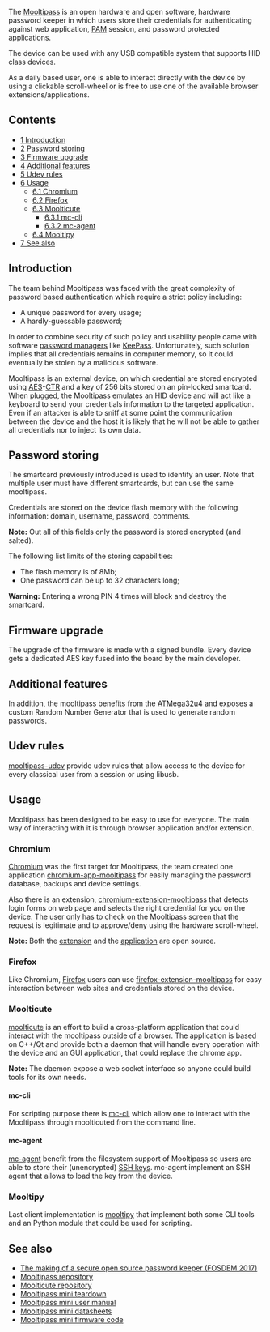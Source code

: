 The [Mooltipass](https://www.themooltipass.com/) is an open hardware and open software, hardware password keeper in which users store their credentials for authenticating against web application, [PAM](/index.php/PAM "PAM") session, and password protected applications.

The device can be used with any USB compatible system that supports HID class devices.

As a daily based user, one is able to interact directly with the device by using a clickable scroll-wheel or is free to use one of the available browser extensions/applications.

## Contents

*   [1 Introduction](#Introduction)
*   [2 Password storing](#Password_storing)
*   [3 Firmware upgrade](#Firmware_upgrade)
*   [4 Additional features](#Additional_features)
*   [5 Udev rules](#Udev_rules)
*   [6 Usage](#Usage)
    *   [6.1 Chromium](#Chromium)
    *   [6.2 Firefox](#Firefox)
    *   [6.3 Moolticute](#Moolticute)
        *   [6.3.1 mc-cli](#mc-cli)
        *   [6.3.2 mc-agent](#mc-agent)
    *   [6.4 Mooltipy](#Mooltipy)
*   [7 See also](#See_also)

## Introduction

The team behind Mooltipass was faced with the great complexity of password based authentication which require a strict policy including:

*   A unique password for every usage;
*   A hardly-guessable password;

In order to combine security of such policy and usability people came with software [password managers](/index.php/Password_manager "Password manager") like [KeePass](/index.php/KeePass "KeePass"). Unfortunately, such solution implies that all credentials remains in computer memory, so it could eventually be stolen by a malicious software.

Mooltipass is an external device, on which credential are stored encrypted using [AES](https://en.wikipedia.org/wiki/Advanced_Encryption_Standard "wikipedia:Advanced Encryption Standard")-[CTR](https://en.wikipedia.org/wiki/Block_cipher_mode_of_operation#Counter_.28CTR.29 "wikipedia:Block cipher mode of operation") and a key of 256 bits stored on an pin-locked smartcard. When plugged, the Mooltipass emulates an HID device and will act like a keyboard to send your credentials information to the targeted application. Even if an attacker is able to sniff at some point the communication between the device and the host it is likely that he will not be able to gather all credentials nor to inject its own data.

## Password storing

The smartcard previously introduced is used to identify an user. Note that multiple user must have different smartcards, but can use the same mooltipass.

Credentials are stored on the device flash memory with the following information: domain, username, password, comments.

**Note:** Out all of this fields only the password is stored encrypted (and salted).

The following list limits of the storing capabilities:

*   The flash memory is of 8Mb;
*   One password can be up to 32 characters long;

**Warning:** Entering a wrong PIN 4 times will block and destroy the smartcard.

## Firmware upgrade

The upgrade of the firmware is made with a signed bundle. Every device gets a dedicated AES key fused into the board by the main developer.

## Additional features

In addition, the mooltipass benefits from the [ATMega32u4](http://www.atmel.com/devices/ATMEGA32U4.aspx) and exposes a custom Random Number Generator that is used to generate random passwords.

## Udev rules

[mooltipass-udev](https://aur.archlinux.org/packages/mooltipass-udev/) provide udev rules that allow access to the device for every classical user from a session or using libusb.

## Usage

Mooltipass has been designed to be easy to use for everyone. The main way of interacting with it is through browser application and/or extension.

### Chromium

[Chromium](/index.php/Chromium "Chromium") was the first target for Mooltipass, the team created one application [chromium-app-mooltipass](https://aur.archlinux.org/packages/chromium-app-mooltipass/) for easily managing the password database, backups and device settings.

Also there is an extension, [chromium-extension-mooltipass](https://aur.archlinux.org/packages/chromium-extension-mooltipass/) that detects login forms on web page and selects the right credential for you on the device. The user only has to check on the Mooltipass screen that the request is legitimate and to approve/deny using the hardware scroll-wheel.

**Note:** Both the [extension](https://github.com/limpkin/mooltipass/tree/master/chrome_extension) and the [application](https://github.com/limpkin/mooltipass/tree/master/chrome_app) are open source.

### Firefox

Like Chromium, [Firefox](/index.php/Firefox "Firefox") users can use [firefox-extension-mooltipass](https://aur.archlinux.org/packages/firefox-extension-mooltipass/) for easy interaction between web sites and credentials stored on the device.

### Moolticute

[moolticute](https://aur.archlinux.org/packages/moolticute/) is an effort to build a cross-platform application that could interact with the mooltipass outside of a browser. The application is based on C++/Qt and provide both a daemon that will handle every operation with the device and an GUI application, that could replace the chrome app.

**Note:** The daemon expose a web socket interface so anyone could build tools for its own needs.

#### mc-cli

For scripting purpose there is [mc-cli](https://aur.archlinux.org/packages/mc-cli/) which allow one to interact with the Mooltipass through moolticuted from the command line.

#### mc-agent

[mc-agent](https://aur.archlinux.org/packages/mc-agent/) benefit from the filesystem support of Mooltipass so users are able to store their (unencrypted) [SSH keys](/index.php/SSH_keys "SSH keys"). mc-agent implement an SSH agent that allows to load the key from the device.

### Mooltipy

Last client implementation is [mooltipy](https://github.com/osquat/mooltipy) that implement both some CLI tools and an Python module that could be used for scripting.

## See also

*   [The making of a secure open source password keeper (FOSDEM 2017)](https://fosdem.org/2017/schedule/event/password_keeper/)
*   [Mooltipass repository](https://github.com/limpkin/mooltipass)
*   [Moolticute repository](https://github.com/raoulh/moolticute)
*   [Mooltipass mini teardown](https://fry.blueblue.fr/mpm/teardown/)
*   [Mooltipass mini user manual](https://github.com/limpkin/mooltipass/raw/master/user_manual_mini.pdf)
*   [Mooltipass mini datasheets](https://github.com/limpkin/mooltipass/tree/master/datasheets/mini)
*   [Mooltipass mini firmware code](https://github.com/limpkin/mooltipass/tree/master/source_code)